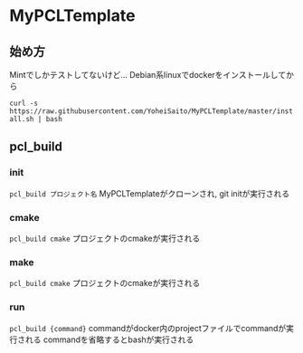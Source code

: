 # MyPCLTemplate
## 始め方
Mintでしかテストしてないけど...
Debian系linuxでdockerをインストールしてから

``` curl -s https://raw.githubusercontent.com/YoheiSaito/MyPCLTemplate/master/install.sh | bash ```

## pcl_build
### init
``` pcl_build プロジェクト名 ```
MyPCLTemplateがクローンされ, git initが実行される

### cmake
``` pcl_build cmake ```
プロジェクトのcmakeが実行される

### make
``` pcl_build cmake ```
プロジェクトのcmakeが実行される

### run
``` pcl_build {command} ```
commandがdocker内のprojectファイルでcommandが実行される
commandを省略するとbashが実行される
